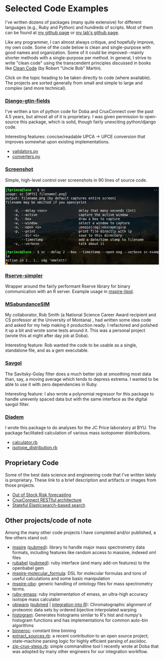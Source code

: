 # Selected Code Examples

I've written dozens of packages (many quite extensive) for different languages (e.g., Ruby and Python) and hundreds of scripts.  Most of them can be found at [my github page](https://github.com/jtprince) or [my lab's github page](https://github.com/princelab).

Like any programmer, I can almost always critique, and hopefully improve, my own code.  Some of the code below is clean and single-purpose with good names and organization.  Some of it could be improved--mainly shorter methods with a single-purpose per method.  In general, I strive to write "clean code" using the transcendent principles discussed in books like [Clean Code](https://www.amazon.com/Clean-Code-Handbook-Software-Craftsmanship/dp/0132350882) (by Robert "Uncle Bob" Martin).

Click on the topic heading to be taken directly to code (where available).  The projects are sorted generally from small and simple to large and complex (and more technical).

### [Django-gtin-fields](https://github.com/CruxConnect/django-gtin-fields)

I've written a ton of python code for Doba and CruxConnect over the past 4.5 years, but almost all of it is proprietary.  I was given permission to open-source this package, which is solid, though fairly unexciting python/django code.

Interesting features: concise/readable UPCA -> UPCE conversion that improves somewhat upon existing implementations.

* [validators.py](https://github.com/CruxConnect/django-gtin-fields/blob/master/gtin_fields/validators.py)
* [converters.py](https://github.com/CruxConnect/django-gtin-fields/blob/master/gtin_fields/converters.py)

### [Screenshot](https://github.com/jtprince/dotfiles/blob/master/bin/sc)

Simple, high-level control over screenshots in 90 lines of source code.

<a href="media/code-examples/sc-example-2019-04-03--01-13-14.png"><img src="media/code-examples/sc-example-2019-04-03--01-13-14.png" width="600"/></a>

### [Rserve-simpler](https://github.com/jtprince/rserve-simpler)

Wrapper around the fairly performant Rserve library for binary communication with an R server.  Example usage in [mspire-lipid](https://github.com/princelab/mspire-lipid/blob/master/lib/mspire/lipid/search/probability_distribution.rb).

### [MSabundanceSIM](https://github.com/jtprince/MSabundanceSIM)

My collaborator, Rob Smith (a National Science Career Award recipient and CS professor at the University of Montana) , had written some idea code  and asked for my help making it production ready. I refactored and polished it up a bit and wrote some tests around it.  This was a personal project (wrote this at night after day job at Doba).

Interesting feature: Rob wanted the code to be usable as a single, standalone file, and as a gem executable.

### [Savgol](https://github.com/princelab/savgol)

The Savitsky-Golay filter does a much better job at smoothing most data than, say, a moving average which tends to depress extrema.  I wanted to be able to use it with zero dependencies in Ruby.

Interesting feature: I also wrote a polynomial regressor for this package to handle unevenly spaced data but with the same interface as the digital savgol filter.

### [Diadem](https://github.com/princelab/diadem)

I wrote this package to do analyses for the JC Price laboratory at BYU. The package facilitated calculation of various mass isotopomer distributions.

* [calculator.rb](https://github.com/princelab/diadem/blob/master/lib/diadem/calculator.rb)
* [isotope_distribution.rb](https://github.com/princelab/diadem/blob/master/lib/diadem/isotope_distribution.rb)

## Proprietary Code

Some of the best data science and engineering code that I've written lately is proprietary.  These link to a brief description and artifacts or images from those projects.

* [Out of Stock Risk forecasting](https://github.com/jtprince/portfolio/#out-of-stock-risk)
* [CruxConnect RESTful architecture](https://github.com/jtprince/portfolio#restful-architecture)
* [Stateful Elasticsearch-based search](https://github.com/jtprince/portfolio#stateful-elasticsearch-based-search)

## Other projects/code of note

Among the many other code projects I have completed and/or published, a few others stand out:

* [mspire](https://github.com/princelab/mspire) ([pubmed](https://www.ncbi.nlm.nih.gov/pubmed/18930952)): library to handle major mass spectrometry data formats, including features like random access to massive, indexed xml files
* [rubabel](https://github.com/princelab/rubabel) ([pubmed](https://www.ncbi.nlm.nih.gov/pubmed/18930952)): ruby interface (and many add-on features) to the openbabel gem
* [mspire-molecular_formula](https://github.com/princelab/mspire-molecular_formula): DSL for molecular formulas and tons of useful calculations and some basic manipulation
* [mspire-obo](https://github.com/princelab/mspire-obo): generic handling of ontology files for mass spectrometry terms.
* [ruby-emass](https://github.com/princelab/ruby-emass): ruby implementation of emass, an ultra-high accuracy isotope mass calculator
* [obiwarp](https://sourceforge.net/projects/obi-warp/files/obiwarp/) ([pubmed](https://www.ncbi.nlm.nih.gov/pubmed/16944896) | [integration into R](https://rdrr.io/bioc/xcms/man/retcor.obiwarp-methods.html)): Chromatographic alignment of proteomic data sets by ordered bijective interpolated warping
* [histogram](https://github.com/jtprince/histogram): Generates histograms similar to R's hist and numpy's histogram functions and has implementations for common auto-bin algorithms
* [binneroc](https://github.com/jtprince/binneroc): constant time binning
* [extract_sources.rb](https://github.com/wordtreefoundation/book-of-mormon/blob/master/src/extract_sources.rb): a recent contribution to an open source project; state-machine parsing logic for highly efficient parsing of asciidoc.
* [zip-crux-steps.rb](https://github.com/jtprince/dotfiles/blob/master/bin/zip-crux-steps.rb): simple commandline tool I recently wrote at Doba that was adopted by many other engineers for our integration workflow.
